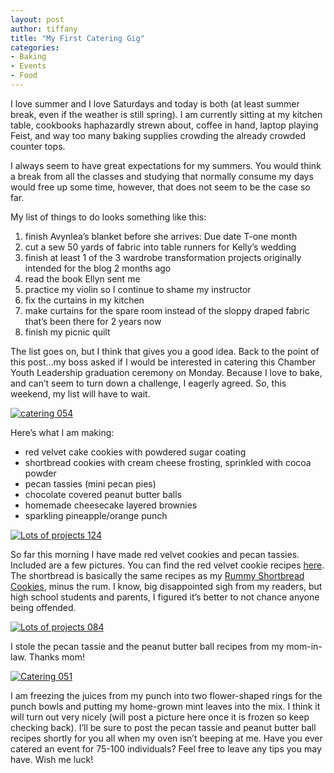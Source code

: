 ```yaml
---
layout: post
author: tiffany
title: "My First Catering Gig"
categories: 
- Baking
- Events
- Food
---
```


I love summer and I love Saturdays and today is both (at least summer break, even if the weather is still spring). I am currently sitting at my kitchen table, cookbooks haphazardly strewn about, coffee in hand, laptop playing Feist, and way too many baking supplies crowding the already crowded counter tops.

I always seem to have great expectations for my summers. You would think a break from all the classes and studying that normally consume my days would free up some time, however, that does not seem to be the case so far.

My list of things to do looks something like this:

1.  finish Avynlea’s blanket before she arrives: Due date T-one month
2.  cut a sew 50 yards of fabric into table runners for Kelly’s wedding
3.  finish at least 1 of the 3 wardrobe transformation projects originally intended for the blog 2 months ago
4.  read the book Ellyn sent me
5.  practice my violin so I continue to shame my instructor
6.  fix the curtains in my kitchen
7.  make curtains for the spare room instead of the sloppy draped fabric that’s been there for 2 years now
8.  finish my picnic quilt

The list goes on, but I think that gives you a good idea. Back to the point of this post…my boss asked if I would be interested in catering this Chamber Youth Leadership graduation ceremony on Monday. Because I love to bake, and can’t seem to turn down a challenge, I eagerly agreed. So, this weekend, my list will have to wait.

[![](jekyll_uploads/2011/05/catering-054-575x431.jpg "catering 054")](http://www.sweetpeonies.com/2011/05/my-first-catering-gig/catering-054/)

Here’s what I am making:

*   red velvet cake cookies with powdered sugar coating
*   shortbread cookies with cream cheese frosting, sprinkled with cocoa powder
*   pecan tassies (mini pecan pies)
*   chocolate covered peanut butter balls
*   homemade cheesecake layered brownies
*   sparkling pineapple/orange punch

[![](jekyll_uploads/2011/05/Lots-of-projects-1241-575x431.jpg "Lots of projects 124")](http://www.sweetpeonies.com/2011/05/my-first-catering-gig/lots-of-projects-124-2/)

So far this morning I have made red velvet cookies and pecan tassies. Included are a few pictures. You can find the red velvet cookie recipes [here](http://www.bakerella.com/easy-and-easier-valentine-treats/). The shortbread is basically the same recipes as my [Rummy Shortbread Cookies](http://www.sweetpeonies.com/2011/02/rummy-shortbread-cookies/ "Rummy Shortbread Cookies"), minus the rum. I know, big disappointed sigh from my readers, but high school students and parents, I figured it’s better to not chance anyone being offended.

[![](jekyll_uploads/2011/05/Lots-of-projects-084-575x431.jpg "Lots of projects 084")](http://www.sweetpeonies.com/2011/05/my-first-catering-gig/lots-of-projects-084/)

I stole the pecan tassie and the peanut butter ball recipes from my mom-in-law. Thanks mom!

[![](jekyll_uploads/2011/05/Catering-0511-575x431.jpg "Catering 051")](http://www.sweetpeonies.com/2011/05/my-first-catering-gig/catering-051-2/)

I am freezing the juices from my punch into two flower-shaped rings for the punch bowls and putting my home-grown mint leaves into the mix. I think it will turn out very nicely (will post a picture here once it is frozen so keep checking back). I’ll be sure to post the pecan tassie and peanut butter ball recipes shortly for you all when my oven isn’t beeping at me. Have you ever catered an event for 75-100 individuals? Feel free to leave any tips you may have. Wish me luck!